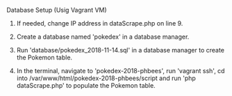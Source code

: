 Database Setup (Usig Vagrant VM)

1) If needed, change IP address in dataScrape.php on line 9.

2) Create a database named 'pokedex' in a database manager. 

3) Run 'database/pokedex_2018-11-14.sql' in a database manager to create the Pokemon table.

4) In the terminal, navigate to 'pokedex-2018-phbees', run 'vagrant ssh', cd into /var/www/html/pokedex-2018-phbees/script and run 'php dataScrape.php' to populate the Pokemon table.
